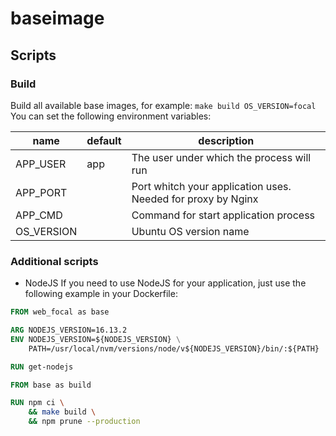 # baseimage

## Scripts

### Build

Build all available base images, for example: `make build OS_VERSION=focal`
You can set the following environment variables:

| name       | default | description                                                  |
| ---------- | ------- | ------------------------------------------------------------ |
| APP_USER   | app     | The user under which the process will run                    |
| APP_PORT   |         | Port whitch your application uses. Needed for proxy by Nginx |
| APP_CMD    |         | Command for start application process                        |
| OS_VERSION |         | Ubuntu OS version name                                       |

### Additional scripts

- NodeJS
  If you need to use NodeJS for your application, just use the following example in your Dockerfile:

```Dockerfile
FROM web_focal as base

ARG NODEJS_VERSION=16.13.2
ENV NODEJS_VERSION=${NODEJS_VERSION} \
    PATH=/usr/local/nvm/versions/node/v${NODEJS_VERSION}/bin/:${PATH}

RUN get-nodejs

FROM base as build

RUN npm ci \
    && make build \
    && npm prune --production
```
